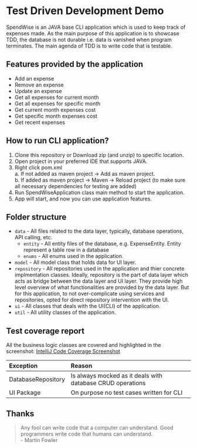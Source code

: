# Test Driven Development Demo
SpendWise is an JAVA base CLI application which is used to keep track of expenses made. As the main purpose of this application is to showcase TDD, the database is not durable i.e. data is vanished when program terminates. The main agenda of TDD is to write code that is testable.

## Features provided by the application
* Add an expense
* Remove an expense
* Update an expense
* Get all expenses for current month
* Get all expenses for specific month
* Get current month expenses cost
* Get specific month expenses cost
* Get recent expenses

## How to run CLI application?
1. Clone this repository or Download zip (and unzip) to specific location.
2. Open project in your preferred IDE that supports JAVA.
3. Right click pom.xml <br>
   a. If not added as maven project -> Add as maven project. <br>
   b. If added as maven project -> Maven -> Reload project (to make sure all necessary dependencies for testing are added)
4. Run SpendWiseApplication class main method to start the application.
5. App will start, and now you can use application features.

## Folder structure
- `data` - All files related to the data layer, typically, database operations, API calling, etc.
    - `entity` - All entity files of the database, e.g. ExpenseEntity. Entity represent a table row in a database
    - `enums` - All enums used in the application.
- `model` - All model class that holds data for UI layer.
- `repository` - All repositories used in the application and thier concrete implmentation classes. Ideally, repository is the part of data layer which acts as bridge between the data layer and UI layer. They provide high level overview of what functionalities are provided by the data layer. But for this application, to not over-complicate using services and repositories, opted for direct repository intervention with the UI.
- `ui` - All classes that deals with the UI(CLI) of the application.
- `util` - All utility classes of the application.

## Test coverage report
All the business logic classes are covered and highlighted in the screenshot: [IntelliJ Code Coverage Screenshot][TestCoverageScreenshot]

| Exception          | Reason                                                     |
|:-------------------|:-----------------------------------------------------------|
| DatabaseRepository | Is always mocked as it deals with database CRUD operations |
| UI Package         | On purpose no test cases written for CLI                   |

## Thanks
> Any fool can write code that a computer can understand. Good programmers write code that humans can understand.<br> - Martin Fowler

[TestCoverageScreenshot]: /assets/TestCoverageReport.png "Test Coverage Screenshot"